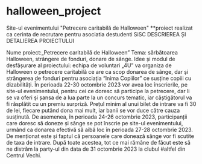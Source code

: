 # halloween_project
Site-ul evenimentului "Petrecere caritabilă de Halloween"
**proiect realizat ca cerinta de recrutare pentru asociatia destudenti SiSC
DESCRIEREA ȘI DETALIEREA PROIECTULUI 

Nume proiect:„Petrecere caritabilă de Halloween”
Tema: sărbătoarea Halloween, strângere de fonduri, donare de sânge.
Idee și modul de desfășurare al proiectului: echipa de voluntari „4U” va organiza de Halloween o petrecere caritabilă ce are ca scop donarea de sânge, dar și strângerea de fonduri pentru asociația “Inima Copiilor” ce susține copiii cu dizabilități. În perioada 22-30 octombrie 2023 vor avea loc înscrierile, pe site-ul evenimentului, pentru cei ce doresc să participe la petrecere, dar li se va oferi și șansa de a lua parte la un concurs tematic, iar câștigătorul va fi răsplătit cu un premiu surpriză. Prețul minim al unui bilet de intrare va fi 30 de lei, fiecare putând dona mai mult, iar banii se vor duce către cauza susținută. De asemenea, în perioada 24-26 octombrie 2023, participanții care doresc să doneze și sânge se pot înscrie pe site-ul evenimentului, urmând ca donarea efectivă să aibă loc în perioada 27-28 octombrie 2023. De menționat este și faptul că persoanele care donează sânge vor fi scutite de taxa de intrare. După toate acestea, tot ce mai rămâne de făcut este să ne distrăm la party-ul din data de 31 octombrie 2023 la clubul #altfel din Centrul Vechi.
